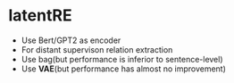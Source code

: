# latentRE
* Use Bert/GPT2 as encoder 
* For distant supervison relation extraction
* Use bag(but performance is inferior to sentence-level)
* Use **VAE**(but performance has almost no improvement)
